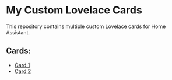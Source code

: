 # My Custom Lovelace Cards
This repository contains multiple custom Lovelace cards for Home Assistant.

## Cards:
- [Card 1](lovelace/card1/README.md)
- [Card 2](lovelace/card2/README.md)
